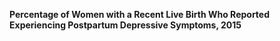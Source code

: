 **Percentage of Women with a Recent Live Birth Who Reported Experiencing Postpartum Depressive Symptoms, 2015**

